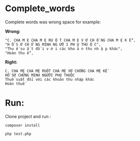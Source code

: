# Complete_words

Complete words was wrong space for example:

**Wrong:**

```
"C. CHA M Ẹ CHA M Ẹ RU Ộ T CHA M Ẹ V Ợ CH Ồ NG CHA M Ẹ K Ế",
"H Ồ S Ơ CH Ứ NG MINH NG ƯỜ I PH Ụ THU Ộ C",
"Thu ế su ấ t đố i v ớ i các kho ả n thu nh ậ p khác",
"Hoàn thu ế",
```

**Right:**

```
C. CHA MẸ CHA MẸ RUỘT CHA MẸ VỢ CHỒNG CHA MẸ KẾ
HỒ SƠ CHỨNG MINH NGƯỜI PHỤ THUỘC
Thuế suất đối với các khoản thu nhập khác
Hoàn thuế
```

# Run:

Clone project and run :

```shell
composer install
```

```shell
php test.php
```
